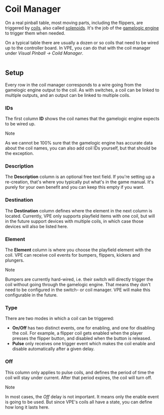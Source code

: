 # Coil Manager

On a real pinball table, most moving parts, including the flippers, are triggered by [coils](https://en.wikipedia.org/wiki/Inductor), also called [solenoids](https://en.wikipedia.org/wiki/Solenoid). It's the job of the [gamelogic engine](~/creators-guide/manual/gamelogic-engine.md) to trigger them when needed.

On a typical table there are usually a dozen or so coils that need to be wired up to the controller board. In VPE, you can do that with the coil manager under *Visual Pinball -> Coild Manager*.

<image/>

## Setup

Every row in the coil manager corresponds to a wire going from the gamelogic engine output to the coil. As with switches, a coil can be linked to multiple outputs, and an output can be linked to multiple coils.

### IDs

The first column **ID** shows the coil names that the gamelogic engine expects to be wired up.

> [!note]
> As we cannot be 100% sure that the gamelogic engine has accurate data about the coil names, you can also add coil IDs yourself, but that should be the exception.

### Description

The **Description** column is an optional free text field. If you're setting up a re-creation, that's where you typically put what's in the game manual. It's purely for your own benefit and you can keep this empty if you want.

### Destination

The **Destination** column defines where the element in the next column is located. Currently, VPE only supports playfield items with one coil, but will in the future support devices with multiple coils, in which case those devices will also be listed here.

### Element

The **Element** column is where you choose the playfield element with the coil. VPE can receive coil events for bumpers, flippers, kickers and plungers.

> [!note]
> Bumpers are currently hard-wired, i.e. their switch will directly trigger the coil without going through the gamelogic engine. That means they don't need to be configured in the switch- or coil manager. VPE will make this configurable in the future.

### Type

There are two modes in which a coil can be triggered:

- **On/Off** has two distinct events, one for enabling, and one for disabling the coil. For example, a flipper coil gets enabled when the player presses the flipper button, and disabled when the button is released.
- **Pulse** only receives one trigger event which makes the coil enable and disable automatically after a given delay.

### Off

This column only applies to pulse coils, and defines the period of time the coil will stay under current. After that period expires, the coil will turn off.

> [!note]
> In most cases, the *Off* delay is not important. It means only the enable event is going to be used. But since VPE's coils all have a state, you can define how long it lasts here.

